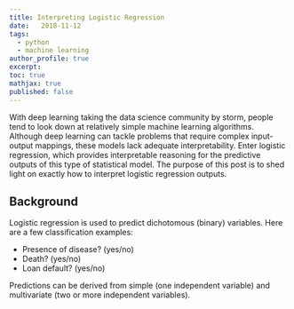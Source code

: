 ```yaml
---
title: Interpreting Logistic Regression
date:   2018-11-12
tags:
  - python
  - machine learning
author_profile: true
excerpt:
toc: true
mathjax: true
published: false
---
```


With deep learning taking the data science community by storm, people tend to look down at relatively simple machine learning algorithms. Although deep learning can tackle problems that require complex input-output mappings, these models lack adequate interpretability. Enter logistic regression, which provides interpretable reasoning for the predictive outputs of this type of statistical model. The purpose of this post is to shed light on exactly how to interpret logistic regression outputs. 


## Background
Logistic regression is used to predict dichotomous (binary) variables. Here are a few classification examples: 

* Presence of disease? (yes/no)
* Death? (yes/no)
* Loan default? (yes/no)

Predictions can be derived from simple (one independent variable) and multivariate (two or more independent variables).

